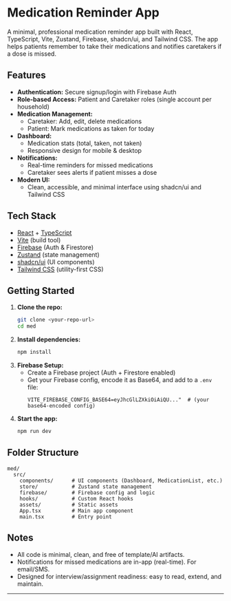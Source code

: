 # Medication Reminder App

A minimal, professional medication reminder app built with React, TypeScript, Vite, Zustand, Firebase, shadcn/ui, and Tailwind CSS. The app helps patients remember to take their medications and notifies caretakers if a dose is missed.

## Features

- **Authentication:** Secure signup/login with Firebase Auth
- **Role-based Access:** Patient and Caretaker roles (single account per household)
- **Medication Management:**
  - Caretaker: Add, edit, delete medications
  - Patient: Mark medications as taken for today
- **Dashboard:**
  - Medication stats (total, taken, not taken)
  - Responsive design for mobile & desktop
- **Notifications:**
  - Real-time reminders for missed medications
  - Caretaker sees alerts if patient misses a dose
- **Modern UI:**
  - Clean, accessible, and minimal interface using shadcn/ui and Tailwind CSS

## Tech Stack

- [React](https://react.dev/) + [TypeScript](https://www.typescriptlang.org/)
- [Vite](https://vitejs.dev/) (build tool)
- [Firebase](https://firebase.google.com/) (Auth & Firestore)
- [Zustand](https://zustand-demo.pmnd.rs/) (state management)
- [shadcn/ui](https://ui.shadcn.com/) (UI components)
- [Tailwind CSS](https://tailwindcss.com/) (utility-first CSS)

## Getting Started

1. **Clone the repo:**
   ```bash
   git clone <your-repo-url>
   cd med
   ```
2. **Install dependencies:**
   ```bash
   npm install
   ```
3. **Firebase Setup:**
   - Create a Firebase project (Auth + Firestore enabled)
   - Get your Firebase config, encode it as Base64, and add to a `.env` file:
     ```env
     VITE_FIREBASE_CONFIG_BASE64=eyJhcGlLZXkiOiAiQU..."  # (your base64-encoded config)
     ```
4. **Start the app:**
   ```bash
   npm run dev
   ```

## Folder Structure

```
med/
  src/
    components/      # UI components (Dashboard, MedicationList, etc.)
    store/           # Zustand state management
    firebase/        # Firebase config and logic
    hooks/           # Custom React hooks
    assets/          # Static assets
    App.tsx          # Main app component
    main.tsx         # Entry point
```

## Notes
- All code is minimal, clean, and free of template/AI artifacts.
- Notifications for missed medications are in-app (real-time). For email/SMS.
- Designed for interview/assignment readiness: easy to read, extend, and maintain.

---



